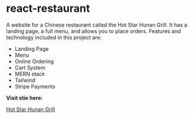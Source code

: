 # react-restaurant

A website for a Chinese restaurant called the Hot Star Hunan Grill. It has a landing page, a full menu, and allows you to place orders.
Features and technology included in this project are:

- Landing Page
- Menu
- Online Ordering
- Cart System
- MERN stack
- Tailwind
- Stripe Payments

**Visit stie here:** 

[Hot Star Hunan Grill](hot-star-hunan-grill.netlify.app)
